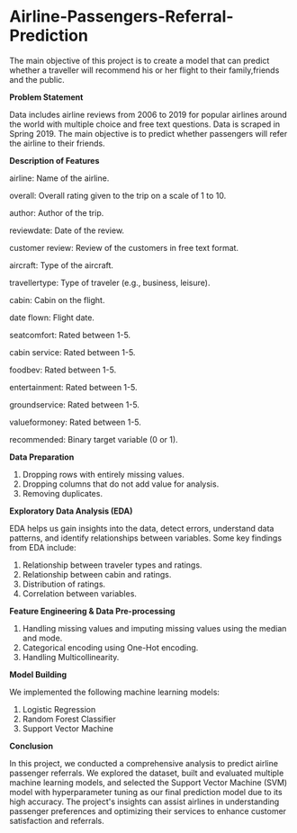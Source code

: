 # Airline-Passengers-Referral-Prediction


The main objective of this project is to create a model that can predict whether a traveller will recommend his or her flight to their family,friends and the public.

**Problem Statement**

Data includes airline reviews from 2006 to 2019 for popular airlines around the world with multiple choice and free text questions. Data is scraped in Spring 2019. The main objective is to predict whether passengers will refer the airline to their friends.

**Description of Features**

   airline: Name of the airline.
   
   overall: Overall rating given to the trip on a scale of 1 to 10.
   
   author: Author of the trip.
   
   reviewdate: Date of the review.
   
   customer review: Review of the customers in free text format.
   
   aircraft: Type of the aircraft.
   
   travellertype: Type of traveler (e.g., business, leisure).
   
   cabin: Cabin on the flight.
   
   date flown: Flight date.
   
   seatcomfort: Rated between 1-5.
   
   cabin service: Rated between 1-5.
   
   foodbev: Rated between 1-5.
   
   entertainment: Rated between 1-5.
   
   groundservice: Rated between 1-5.
   
   valueformoney: Rated between 1-5.
   
   recommended: Binary target variable (0 or 1).

**Data Preparation**
   1. Dropping rows with entirely missing values.
   2. Dropping columns that do not add value for analysis.
   3. Removing duplicates.
      
**Exploratory Data Analysis (EDA)**

EDA helps us gain insights into the data, detect errors, understand data patterns, and identify relationships between variables. Some key findings from EDA include:

1. Relationship between traveler types and ratings.
2. Relationship between cabin and ratings.
3. Distribution of ratings.
4. Correlation between variables.

**Feature Engineering & Data Pre-processing**

1. Handling missing values and imputing missing values using the median and mode.
2. Categorical encoding using One-Hot encoding.
3. Handling Multicollinearity.

**Model Building**

We implemented the following machine learning models:

1. Logistic Regression
2. Random Forest Classifier
3. Support Vector Machine

**Conclusion**

In this project, we conducted a comprehensive analysis to predict airline passenger referrals. We explored the dataset, built and evaluated multiple machine learning models, and selected the Support Vector Machine (SVM) model with hyperparameter tuning as our final prediction model due to its high accuracy. The project's insights can assist airlines in understanding passenger preferences and optimizing their services to enhance customer satisfaction and referrals.
